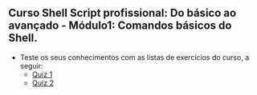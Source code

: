 ## Curso Shell Script profissional: Do básico ao avançado - Módulo1: Comandos básicos do Shell.

* Teste os seus conhecimentos com as listas de exercícios do curso, a seguir: 
  - [Quiz 1](https://docs.google.com/forms/d/e/1FAIpQLSeRhTJ7btQdGyUAZDsmYNWl81Be-TYODKB6zBHiirLMN9XM6A/viewform?usp=sf_link)
  - [Quiz 2](https://docs.google.com/forms/d/e/1FAIpQLSfj5krskk4PfdUqodUuPoGs1pDMbdleEnGJMl8iHxfJHQmkNw/viewform?usp=sf_link)
